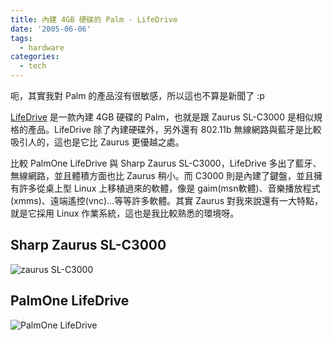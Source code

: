 ```yaml
---
title: 內建 4GB 硬碟的 Palm - LifeDrive
date: '2005-06-06'
tags:
  - hardware
categories:
  - tech
---
```

呃，其實我對 Palm 的產品沒有很敏感，所以這也不算是新聞了 :p  
  
[LifeDrive](http://www.palmone.com/us/products/mobilemanagers/lifedrive/) 是一款內建 4GB 硬碟的 Palm，也就是跟 Zaurus SL-C3000 是相似規格的產品。LifeDrive 除了內建硬碟外，另外還有 802.11b 無線網路與藍牙是比較吸引人的，這也是它比 Zaurus 更優越之處。  
  
比較 PalmOne LifeDrive 與 Sharp Zaurus SL-C3000，LifeDrive 多出了藍牙、無線網路，並且體積方面也比 Zaurus 稍小。而 C3000 則是內建了鍵盤，並且擁有許多從桌上型 Linux 上移植過來的軟體，像是 gaim(msn軟體)、音樂播放程式(xmms)、遠端遙控(vnc)…等等許多軟體。其實 Zaurus 對我來說還有一大特點，就是它採用 Linux 作業系統，這也是我比較熟悉的環境呀。  
  

Sharp Zaurus SL-C3000
---------------------

  
![zaurus SL-C3000](http://wshlab2.ee.kuas.edu.tw/~yurenju/albums/screenshot/l_photo_img_01.jpg)  
  

PalmOne LifeDrive
-----------------

  
![PalmOne LifeDrive](http://wshlab2.ee.kuas.edu.tw/~yurenju/albums/screenshot/Screenshot_23.png)
